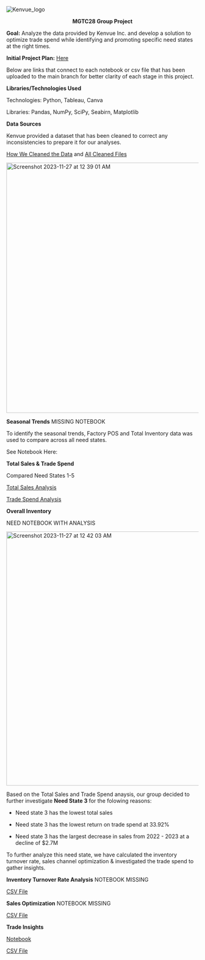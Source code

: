 ![Kenvue_logo](https://github.com/tchungg/MGTC28_Group_Project/assets/145488074/2b79478a-0a87-406b-8061-8c56ff78093e)


<p align="center"><b>MGTC28 Group Project</b></p>

**Goal:** Analyze the data provided by Kenvue Inc. and develop a solution to optimize trade spend while identifying and promoting specific need states at the right times.

**Initial Project Plan:** [Here](./https://github.com/tchungg/MGTC28_Group_Project/blob/8eea5b3586b69d206caa242fd4aec53a8f7da079/Initial%20Project%20Plan)


Below are links that connect to each notebook or csv file that has been uploaded to the main branch for better clarity of each stage in this project.


**Libraries/Technologies Used**

Technologies: Python, Tableau, Canva 

Libraries: Pandas, NumPy, SciPy, Seabirn, Matplotlib


**Data Sources** 

Kenvue provided a dataset that has been cleaned to correct any inconsistencies to prepare it for our analyses. 

[How We Cleaned the Data](./https://github.com/tchungg/MGTC28_Group_Project/tree/8eea5b3586b69d206caa242fd4aec53a8f7da079/Cleaning%20Data%20Set%20Notebooks) and [All Cleaned Files](./https://github.com/tchungg/MGTC28_Group_Project/tree/8eea5b3586b69d206caa242fd4aec53a8f7da079/Cleaned%20Data%20Sets)


          
<img width="654" alt="Screenshot 2023-11-27 at 12 39 01 AM" src="https://github.com/tchungg/MGTC28_Group_Project/assets/145488074/ca3840cf-d56b-4ac3-931f-9f005c41678b">


**Seasonal Trends**
MISSING NOTEBOOK

To identify the seasonal trends, Factory POS and Total Inventory data was used to compare across all need states. 


See Notebook Here: 


**Total Sales & Trade Spend**

Compared Need States 1-5

[Total Sales Analysis](./https://github.com/tchungg/MGTC28_Group_Project/tree/c8e8fa8b3a793fc1ed81e3ec73065be988500188/Total%20Sales_Need%20State_Line%20Graphs) 


[Trade Spend Analysis](./https://github.com/tchungg/MGTC28_Group_Project/blob/c8e8fa8b3a793fc1ed81e3ec73065be988500188/Trade%20Spend%20%26%20Need%20State%20Seasonality.ipynb)


**Overall Inventory**

NEED NOTEBOOK WITH ANALYSIS

                           
<img width="664" alt="Screenshot 2023-11-27 at 12 42 03 AM" src="https://github.com/tchungg/MGTC28_Group_Project/assets/145488074/5693e6ac-2e28-4676-ad38-4e51ba925a0c">


Based on the Total Sales and Trade Spend anaysis, our group decided to further investigate **Need State 3** for the folowing reasons:

- Need state 3 has the lowest total sales

- Need state 3 has the lowest return on trade spend at 33.92%

- Need state 3 has the largest decrease in sales from 2022 - 2023 at a decline of $2.7M


To further analyze this need state, we have calculated the inventory turnover rate, sales channel optimization & investigated the trade spend to gather insights. 


**Inventory Turnover Rate Analysis**
NOTEBOOK MISSING


[CSV File](./https://github.com/tchungg/MGTC28_Group_Project/blob/da6c7b2726b03e44f4725c061372dcd79a2a6aa9/Need%20State%203_Sales%20Optimization.csv)

**Sales Optimization**
NOTEBOOK MISSING

[CSV File](./https://github.com/tchungg/MGTC28_Group_Project/blob/da6c7b2726b03e44f4725c061372dcd79a2a6aa9/Need%20State%203_Sales%20Optimization.csv)

**Trade Insights**


[Notebook](./https://github.com/tchungg/MGTC28_Group_Project/blob/da6c7b2726b03e44f4725c061372dcd79a2a6aa9/Need%20State%203_Trade%20Insights_Notebook.ipynb)


[CSV File](./https://github.com/tchungg/MGTC28_Group_Project/blob/da6c7b2726b03e44f4725c061372dcd79a2a6aa9/Need%20State%203_Trade%20Insights.csv)



